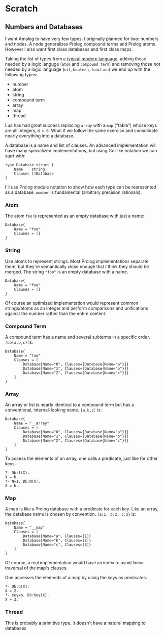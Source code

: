 # Scratch

## Numbers and Databases

I want Amalog to have very few types.  I originally planned for two: numbers and nodes.  A node generalizes Prolog compound terms and Prolog atoms. However I also want first class databases and first class maps.

Taking the list of types from a [typical modern language](http://www.lua.org/pil/2.html), adding those needed by a logic languge (`atom` and `compound term`) and removing those not needed by a logic language (`nil`, `boolean`, `function`) we end up with the following types:

  * number
  * atom
  * string
  * compound term
  * array
  * map
  * thread

Lua has had great success replacing `array` with a `map` ("table") whose keys are all integers, `N > 0`.  What if we follow the same exercise and consolidate nearly everything into a database.

A database is a name and list of clauses.  An advanced implementation will have many specialized implementations, but using Go-like notation we can start with:

    type Database struct {
        Name    string
        Clauses []Database
    }

I'll use Prolog module notation to show how each type can be represented as a database.  `number` is fundamental (arbitrary precision rationals).

### Atom

The atom `foo` is represented as an empty database with just a name:

    Database{
        Name = "foo"
        Clauses = []
    }

### String

Use atoms to represent strings.  Most Prolog implementations separate them, but they're semantically close enough that I think they should be merged.  The string `"foo"` is an empty database with a name.

    Database{
        Name = "foo"
        Clauses = []
    }

Of course an optimized implementation would represent common strings/atoms as an integer and perform comparisons and unifications against the number rather than the entire content.

### Compound Term

A compound term has a name and several subterms in a specific order.  `foo(a,b,c)` is:

    Database{
        Name = "foo"
        Clauses = [
            Database{Name="0", Clauses=[Database{Name="a"}]}
            Database{Name="1", Clauses=[Database{Name="b"}]}
            Database{Name="2", Clauses=[Database{Name="c"}]}
        ]
    }

### Array

An array or list is nearly identical to a compound term but has a conventional, internal-looking name.  `[a,b,c]` is:

    Database{
        Name = "__array"
        Clauses = [
            Database{Name="0", Clauses=[Database{Name="a"}]}
            Database{Name="1", Clauses=[Database{Name="b"}]}
            Database{Name="2", Clauses=[Database{Name="c"}]}
        ]
    }

To access the elements of an array, one calls a predicate, just like for other keys.

    ?- Db:1(X).
    X = b.
    ?- N=1, Db:N(X).
    X = b.

### Map

A map is like a Prolog database with a predicate for each key.  Like an array, the database name is chosen by convention.  `{a:1, b:2, c:3}` is:

    Database{
        Name = "__map"
        Clauses = [
            Database{Name="a", Clauses=[1]}
            Database{Name="b", Clauses=[2]}
            Database{Name="c", Clauses=[3]}
        ]
    }

Of course, a real implementation would have an index to avoid linear traversal of the map's clauses.

One accesses the elements of a map by using the keys as predicates:

    ?- Db:b(X).
    X = 2.
    ?- Key=b, Db:Key(X).
    X = 2.

### Thread

This is probably a primitive type.  It doesn't have a natural mapping to databases.
